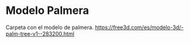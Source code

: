 # Modelo Palmera

Carpeta con el modelo de palmera.
https://free3d.com/es/modelo-3d/-palm-tree-v1--283200.html
